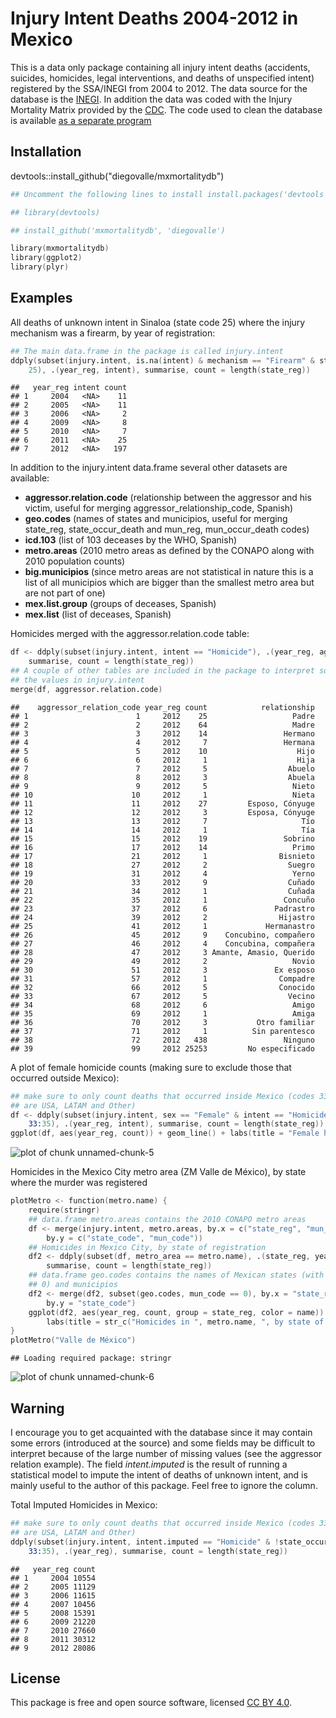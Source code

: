 Injury Intent Deaths 2004-2012 in Mexico
========================================================

This is a data only package containing all injury intent deaths (accidents, suicides, homicides, legal interventions, and deaths of unspecified intent) registered by the SSA/INEGI from 2004 to 2012. The data source for the database is the [INEGI](http://www.inegi.org.mx/est/contenidos/proyectos/registros/vitales/mortalidad/default.aspx). In addition the data was coded with the Injury Mortality Matrix provided by the [CDC](http://www.cdc.gov/nchs/data/ice/icd10_transcode.pdf). The code used to clean the database is available [as a separate program](https://github.com/diegovalle/death.index)

## Installation

devtools::install_github("diegovalle/mxmortalitydb")

```s
## Uncomment the following lines to install install.packages('devtools')

## library(devtools)

## install_github('mxmortalitydb', 'diegovalle')
```



```s
library(mxmortalitydb)
library(ggplot2)
library(plyr)
```


## Examples

All deaths of unknown intent in Sinaloa (state code 25) where the injury mechanism was a firearm, by year of registration:


```s
## The main data.frame in the package is called injury.intent
ddply(subset(injury.intent, is.na(intent) & mechanism == "Firearm" & state_reg == 
    25), .(year_reg, intent), summarise, count = length(state_reg))
```

```
##   year_reg intent count
## 1     2004   <NA>    11
## 2     2005   <NA>    11
## 3     2006   <NA>     2
## 4     2009   <NA>     8
## 5     2010   <NA>     7
## 6     2011   <NA>    25
## 7     2012   <NA>   197
```


In addition to the injury.intent data.frame several other datasets are available:

* __aggressor.relation.code__ (relationship between the aggressor and his victim, useful for merging aggressor_relationship_code, Spanish)
* __geo.codes__ (names of states and municipios, useful for merging state_reg, state_occur_death and mun_reg, mun_occur_death codes)
* __icd.103__ (list of 103 deceases by the WHO, Spanish)
* __metro.areas__ (2010 metro areas as defined by the CONAPO along with 2010 population counts)
* __big.municipios__ (since metro areas are not statistical in nature this is a list of all 
  municipios which are bigger than the smallest metro area but are not part of one)
* __mex.list.group__ (groups of deceases, Spanish)
* __mex.list__ (list of deceases, Spanish)

Homicides merged with the aggressor.relation.code table:


```s
df <- ddply(subset(injury.intent, intent == "Homicide"), .(year_reg, aggressor_relation_code), 
    summarise, count = length(state_reg))
## A couple of other tables are included in the package to interpret some of
## the values in injury.intent
merge(df, aggressor.relation.code)
```

```
##    aggressor_relation_code year_reg count            relationship
## 1                        1     2012    25                   Padre
## 2                        2     2012    64                   Madre
## 3                        3     2012    14                 Hermano
## 4                        4     2012     7                 Hermana
## 5                        5     2012    10                    Hijo
## 6                        6     2012     1                    Hija
## 7                        7     2012     5                  Abuelo
## 8                        8     2012     3                  Abuela
## 9                        9     2012     5                   Nieto
## 10                      10     2012     1                   Nieta
## 11                      11     2012    27         Esposo, Cónyuge
## 12                      12     2012     3         Esposa, Cónyuge
## 13                      13     2012     7                     Tío
## 14                      14     2012     1                     Tía
## 15                      15     2012    19                 Sobrino
## 16                      17     2012    14                   Primo
## 17                      21     2012     1                Bisnieto
## 18                      27     2012     2                  Suegro
## 19                      31     2012     4                   Yerno
## 20                      33     2012     9                  Cuñado
## 21                      34     2012     1                  Cuñada
## 22                      35     2012     1                 Concuño
## 23                      37     2012     6               Padrastro
## 24                      39     2012     2                Hijastro
## 25                      41     2012     1             Hermanastro
## 26                      45     2012     9    Concubino, compañero
## 27                      46     2012     4    Concubina, compañera
## 28                      47     2012     3 Amante, Amasio, Querido
## 29                      49     2012     2                   Novio
## 30                      51     2012     3               Ex esposo
## 31                      57     2012     1                Compadre
## 32                      66     2012     5                Conocido
## 33                      67     2012     5                  Vecino
## 34                      68     2012     6                   Amigo
## 35                      69     2012     1                   Amiga
## 36                      70     2012     3           Otro familiar
## 37                      71     2012     1          Sin parentesco
## 38                      72     2012   438                 Ninguno
## 39                      99     2012 25253         No especificado
```


A plot of female homicide counts (making sure to exclude those that occurred outside Mexico):


```s
## make sure to only count deaths that occurred inside Mexico (codes 33 to 35
## are USA, LATAM and Other)
df <- ddply(subset(injury.intent, sex == "Female" & intent == "Homicide" & !state_occur_death %in% 
    33:35), .(year_reg, intent), summarise, count = length(state_reg))
ggplot(df, aes(year_reg, count)) + geom_line() + labs(title = "Female homicides in Mexico, by year of registration")
```

![plot of chunk unnamed-chunk-5](http://i.imgur.com/369LANr.png) 



Homicides in the Mexico City metro area (ZM Valle de México), by state where the murder was registered


```s
plotMetro <- function(metro.name) {
    require(stringr)
    ## data.frame metro.areas contains the 2010 CONAPO metro areas
    df <- merge(injury.intent, metro.areas, by.x = c("state_reg", "mun_reg"), 
        by.y = c("state_code", "mun_code"))
    ## Homicides in Mexico City, by state of registration
    df2 <- ddply(subset(df, metro_area == metro.name), .(state_reg, year_reg), 
        summarise, count = length(state_reg))
    ## data.frame geo.codes contains the names of Mexican states (with mun_code
    ## 0) and municipios
    df2 <- merge(df2, subset(geo.codes, mun_code == 0), by.x = "state_reg", 
        by.y = "state_code")
    ggplot(df2, aes(year_reg, count, group = state_reg, color = name)) + geom_line() + 
        labs(title = str_c("Homicides in ", metro.name, ", by state of registration"))
}
plotMetro("Valle de México")
```

```
## Loading required package: stringr
```

![plot of chunk unnamed-chunk-6](http://i.imgur.com/QyVrua9.png) 


## Warning

I encourage you to get acquainted with the database since it may contain some errors (introduced at the source) and some fields may be difficult to interpret because of the large number of missing values (see the aggressor relation example). The field _intent.imputed_ is the result of running a statistical model to impute the intent of deaths of unknown intent, and is mainly useful to the author of this package. Feel free to ignore the column.

Total Imputed Homicides in Mexico:


```s
## make sure to only count deaths that occurred inside Mexico (codes 33 to 35
## are USA, LATAM and Other)
ddply(subset(injury.intent, intent.imputed == "Homicide" & !state_occur_death %in% 
    33:35), .(year_reg), summarise, count = length(state_reg))
```

```
##   year_reg count
## 1     2004 10554
## 2     2005 11129
## 3     2006 11615
## 4     2007 10456
## 5     2008 15391
## 6     2009 21220
## 7     2010 27660
## 8     2011 30312
## 9     2012 28086
```


## License

This package is free and open source software, licensed [CC BY 4.0](https://creativecommons.org/licenses/by/4.0/).
